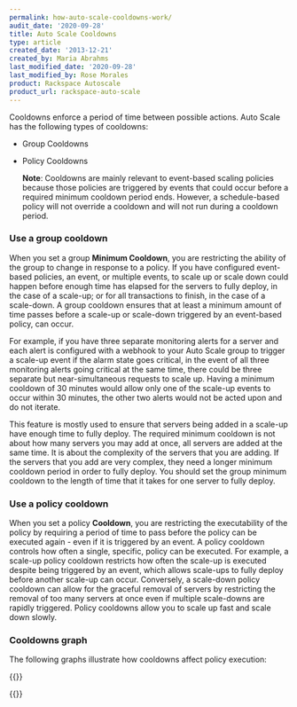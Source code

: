 ```yaml
---
permalink: how-auto-scale-cooldowns-work/
audit_date: '2020-09-28'
title: Auto Scale Cooldowns
type: article
created_date: '2013-12-21'
created_by: Maria Abrahms
last_modified_date: '2020-09-28'
last_modified_by: Rose Morales
product: Rackspace Autoscale
product_url: rackspace-auto-scale
---
```


Cooldowns enforce a period of time between possible actions. Auto Scale has the
following types of cooldowns:

- Group Cooldowns
- Policy Cooldowns

    **Note**: Cooldowns are mainly relevant to event-based scaling policies
    because those policies are triggered by events that could occur before a
    required minimum cooldown period ends. However, a schedule-based policy will
    not override a cooldown and will not run during a cooldown period.

### Use a group cooldown

When you set a group **Minimum Cooldown**, you are restricting the ability of
the group to change in response to a policy. If you have configured event-based
policies, an event, or multiple events, to scale up or scale down could happen
before enough time has elapsed for the servers to fully deploy, in the case of a
scale-up; or for all transactions to finish, in the case of a scale-down. A
group cooldown ensures that at least a minimum amount of time passes before a
scale-up or scale-down triggered by an event-based policy, can occur.

For example, if you have three separate monitoring alerts for a server and each
alert is configured with a webhook to your Auto Scale group to trigger a
scale-up event if the alarm state goes critical, in the event of all three
monitoring alerts going critical at the same time, there could be three separate
but near-simultaneous requests to scale up. Having a minimum cooldown of 30
minutes would allow only one of the scale-up events to occur within 30 minutes,
the other two alerts would not be acted upon and do not iterate.

This feature is mostly used to ensure that servers being added in a scale-up
have enough time to fully deploy. The required minimum cooldown is not about how
many servers you may add at once, all servers are added at the same time. It is
about the complexity of the servers that you are adding. If the servers that you
add are very complex, they need a longer minimum cooldown period in order to
fully deploy. You should set the group minimum cooldown to the length of time
that it takes for one server to fully deploy.

### Use a policy cooldown

When you set a policy **Cooldown**, you are restricting the executability of the
policy by requiring a period of time to pass before the policy can be executed
again - even if it is triggered by an event. A policy cooldown controls how
often a single, specific, policy can be executed. For example, a scale-up policy
cooldown restricts how often the scale-up is executed despite being triggered by
an event, which allows scale-ups to fully deploy before another scale-up can
occur. Conversely, a scale-down policy cooldown can allow for the graceful
removal of servers by restricting the removal of too many servers at once even
if multiple scale-downs are rapidly triggered. Policy cooldowns allow you to
scale up fast and scale down slowly.

### Cooldowns graph

The following graphs illustrate how cooldowns affect policy execution:

{{<image src="Slide6.png" alt="" title="">}}

{{<image src="Slide7.png" alt="" title="">}}

